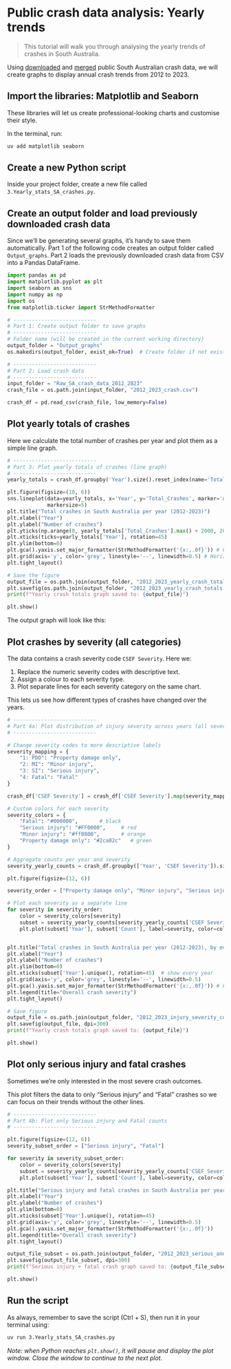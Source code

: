 # Public crash data analysis: Yearly trends

> This tutorial will walk you through analysing the yearly trends of crashes in South Australia.

Using [downloaded](https://centre-for-automotive-safety-research.github.io/2025/06/11/public-crash-data-2-extracting-crash-data-sa.html) and [merged](https://centre-for-automotive-safety-research.github.io/2025/06/12/public-crash-data-3-merging-crash-data.html) public South Australian crash data, we will create graphs to display annual crash trends from 2012 to 2023.

## Import the libraries: Matplotlib and Seaborn
These libraries will let us create professional-looking charts and customise their style.

In the terminal, run:
```bash
uv add matplotlib seaborn
```

## Create a new Python script
Inside your project folder, create a new file called `3.Yearly_stats_SA_crashes.py`. 

## Create an output folder and load previously downloaded crash data
Since we’ll be generating several graphs, it’s handy to save them automatically. Part 1 of the following code creates an output folder called `Output_graphs`. Part 2 loads the previously downloaded crash data from CSV into a Pandas DataFrame.

```python
import pandas as pd
import matplotlib.pyplot as plt
import seaborn as sns
import numpy as np
import os
from matplotlib.ticker import StrMethodFormatter

# ---------------------------
# Part 1: Create output folder to save graphs
# ---------------------------
# Folder name (will be created in the current working directory)
output_folder = "Output_graphs"
os.makedirs(output_folder, exist_ok=True)  # Create folder if not exists

# ---------------------------
# Part 2: Load crash data
# ---------------------------
input_folder = "Raw_SA_crash_data_2012_2023"
crash_file = os.path.join(input_folder, "2012_2023_crash.csv")

crash_df = pd.read_csv(crash_file, low_memory=False)
```

## Plot yearly totals of crashes
Here we calculate the total number of crashes per year and plot them as a simple line graph.
```python
# ---------------------------
# Part 3: Plot yearly totals of crashes (line graph)
# ---------------------------
yearly_totals = crash_df.groupby('Year').size().reset_index(name='Total_Crashes')

plt.figure(figsize=(10, 6))
sns.lineplot(data=yearly_totals, x='Year', y='Total_Crashes', marker='o', color='blue', 
             markersize=5)
plt.title("Total crashes in South Australia per year (2012-2023)")
plt.xlabel("Year")
plt.ylabel("Number of crashes")
plt.yticks(np.arange(0, yearly_totals['Total_Crashes'].max() + 2000, 2000))
plt.xticks(ticks=yearly_totals['Year'], rotation=45)
plt.ylim(bottom=0)
plt.gca().yaxis.set_major_formatter(StrMethodFormatter('{x:,.0f}')) # Format y-axis with commas
plt.grid(axis='y', color='grey', linestyle='--', linewidth=0.5) # Horizontal grey lines
plt.tight_layout()

# Save the figure
output_file = os.path.join(output_folder, "2012_2023_yearly_crash_totals.png")
plt.savefig(os.path.join(output_folder, "2012_2023_yearly_crash_totals.png"), dpi=300)
print(f"Yearly crash totals graph saved to: {output_file}")

plt.show()

```
The output graph will look like this:


## Plot crashes by severity (all categories)
The data contains a crash severity code `CSEF Severity`.
Here we:
1. Replace the numeric severity codes with descriptive text.
2. Assign a colour to each severity type.
3. Plot separate lines for each severity category on the same chart.

This lets us see how different types of crashes have changed over the years.

```python
# ---------------------------
# Part 4a: Plot distribution of injury severity across years (all severities)
# ---------------------------

# Change severity codes to more descriptive labels
severity_mapping = {
    "1: PDO": "Property damage only",
    "2: MI": "Minor injury",
    "3: SI": "Serious injury",
    "4: Fatal": "Fatal"
}

crash_df['CSEF Severity'] = crash_df['CSEF Severity'].map(severity_mapping)

# Custom colors for each severity
severity_colors = {
    "Fatal": "#000000",       # black
    "Serious injury": "#FF0000",     # red
    "Minor injury": "#ff8800",       # orange
    "Property damage only": "#2ca02c"   # green
}

# Aggregate counts per year and severity
severity_yearly_counts = crash_df.groupby(['Year', 'CSEF Severity']).size().reset_index(name='Count')

plt.figure(figsize=(12, 6))

severity_order = ["Property damage only", "Minor injury", "Serious injury", "Fatal"]

# Plot each severity as a separate line
for severity in severity_order:
    color = severity_colors[severity]
    subset = severity_yearly_counts[severity_yearly_counts['CSEF Severity'] == severity]
    plt.plot(subset['Year'], subset['Count'], label=severity, color=color, marker='o', markersize=3)


plt.title("Total crashes in South Australia per year (2012-2023), by overall crash severity")
plt.xlabel("Year")
plt.ylabel("Number of crashes")
plt.ylim(bottom=0)
plt.xticks(subset['Year'].unique(), rotation=45)  # show every year
plt.grid(axis='y', color='grey', linestyle='--', linewidth=0.5)
plt.gca().yaxis.set_major_formatter(StrMethodFormatter('{x:,.0f}')) # Format y-axis with commas
plt.legend(title="Overall crash severity")
plt.tight_layout()

# Save figure
output_file = os.path.join(output_folder, "2012_2023_injury_severity_counts_per_year.png")
plt.savefig(output_file, dpi=300)
print(f"Yearly crash totals graph saved to: {output_file}")

plt.show()
```

## Plot only serious injury and fatal crashes
Sometimes we’re only interested in the most severe crash outcomes.

This plot filters the data to only “Serious injury” and “Fatal” crashes so we can focus on their trends without the other lines.

```python
# ---------------------------
# Part 4b: Plot only Serious injury and Fatal counts
# ---------------------------

plt.figure(figsize=(12, 6))
severity_subset_order = ["Serious injury", "Fatal"]

for severity in severity_subset_order:
    color = severity_colors[severity]
    subset = severity_yearly_counts[severity_yearly_counts['CSEF Severity'] == severity]
    plt.plot(subset['Year'], subset['Count'], label=severity, color=color, marker='o', markersize=3)

plt.title("Serious injury and fatal crashes in South Australia per year (2012-2023)")
plt.xlabel("Year")
plt.ylabel("Number of crashes")
plt.ylim(bottom=0)
plt.xticks(subset['Year'].unique(), rotation=45)
plt.grid(axis='y', color='grey', linestyle='--', linewidth=0.5)
plt.gca().yaxis.set_major_formatter(StrMethodFormatter('{x:,.0f}'))
plt.legend(title="Overall crash severity")
plt.tight_layout()

output_file_subset = os.path.join(output_folder, "2012_2023_serious_and_fatal_counts_per_year.png")
plt.savefig(output_file_subset, dpi=300)
print(f"Serious injury + fatal crash graph saved to: {output_file_subset}")

plt.show()
```

## Run the script
As always, remember to save the script (Ctrl + S), then run it in your terminal using:
```bash
uv run 3.Yearly_stats_SA_crashes.py
```

*Note: when Python reaches `plt.show()`, it will pause and display the plot window. Close the window to continue to the next plot.*
